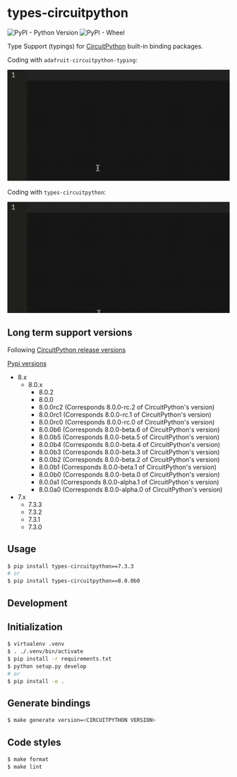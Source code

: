 # types-circuitpython

![PyPI - Python Version](https://img.shields.io/pypi/pyversions/types-circuitpython?style=flat-square)
![PyPI - Wheel](https://img.shields.io/pypi/wheel/types-circuitpython?style=flat-square)

Type Support (typings) for [CircuitPython](https://github.com/adafruit/circuitpython) built-in binding packages.

Coding with `adafruit-circuitpython-typing`:

![adafruit-circuitpython-typing](https://raw.githubusercontent.com/hardfury-labs/types-circuitpython/master/screen-records/adafruit-circuitpython-typing.gif)

Coding with `types-circuitpython`:

![types-circuitpython](https://raw.githubusercontent.com/hardfury-labs/types-circuitpython/master/screen-records/types-circuitpython.gif)

## Long term support versions

Following [CircuitPython release versions](https://github.com/adafruit/circuitpython/releases)

[Pypi versions](https://pypi.org/project/types-circuitpython/#history)

- 8.x
  - 8.0.x
    - 8.0.2
    - 8.0.0
    - 8.0.0rc2 (Corresponds 8.0.0-rc.2 of CircuitPython's version)
    - 8.0.0rc1 (Corresponds 8.0.0-rc.1 of CircuitPython's version)
    - 8.0.0rc0 (Corresponds 8.0.0-rc.0 of CircuitPython's version)
    - 8.0.0b6 (Corresponds 8.0.0-beta.6 of CircuitPython's version)
    - 8.0.0b5 (Corresponds 8.0.0-beta.5 of CircuitPython's version)
    - 8.0.0b4 (Corresponds 8.0.0-beta.4 of CircuitPython's version)
    - 8.0.0b3 (Corresponds 8.0.0-beta.3 of CircuitPython's version)
    - 8.0.0b2 (Corresponds 8.0.0-beta.2 of CircuitPython's version)
    - 8.0.0b1 (Corresponds 8.0.0-beta.1 of CircuitPython's version)
    - 8.0.0b0 (Corresponds 8.0.0-beta.0 of CircuitPython's version)
    - 8.0.0a1 (Corresponds 8.0.0-alpha.1 of CircuitPython's version)
    - 8.0.0a0 (Corresponds 8.0.0-alpha.0 of CircuitPython's version)
- 7.x
  - 7.3.3
  - 7.3.2
  - 7.3.1
  - 7.3.0

## Usage

```bash
$ pip install types-circuitpython==7.3.3
# or
$ pip install types-circuitpython==8.0.0b0
```

## Development

## Initialization

```bash
$ virtualenv .venv
$ . ./.venv/bin/activate
$ pip install -r requirements.txt
$ python setup.py develop
# or
$ pip install -e .
```

## Generate bindings

```bash
$ make generate version=<CIRCUITPYTHON VERSION>
```

## Code styles

```bash
$ make format
$ make lint
```

